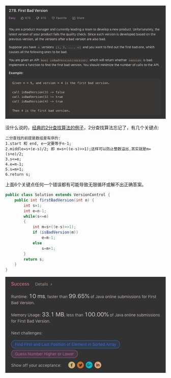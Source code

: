 ![GitHub Logo](/image/278.1.png)

没什么说的，<a href="#">经典的2分查找算法的例子</a>，2分查找算法忘记了，有几个关键点:

    二分查找的前提是数组是有序的: 
    1.start 和 end, e一定要等于n-1;
    2.middle=s+(e-s)/2; 即 m=s+((e-s)>>1);这样可以防止整数溢出,其实就是m=(s+e)/2;
    3.s<=e;
    4.e=m-1; 
    5.s=m+1;
    6.return s;

上面6个关键点任何一个错误都有可能导致无限循环或解不出正确答案。

```java
public class Solution extends VersionControl {
    public int firstBadVersion(int n) {
        int s=1;
        int e=n-1;                
        while(s<=e)
        {
            int m=s+((e-s)>>1);
            if (isBadVersion(m))
                e=m-1;
            else
                s=m+1;
        }
        return s;
    }
}
```

![GitHub Logo](/image/278.2.png)